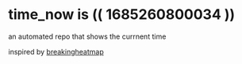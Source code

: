 # time_now is (( 1685260800034 ))

an automated repo that shows the currnent time

inspired by [breakingheatmap](https://github.com/breakingheatmap/breakingheatmap)